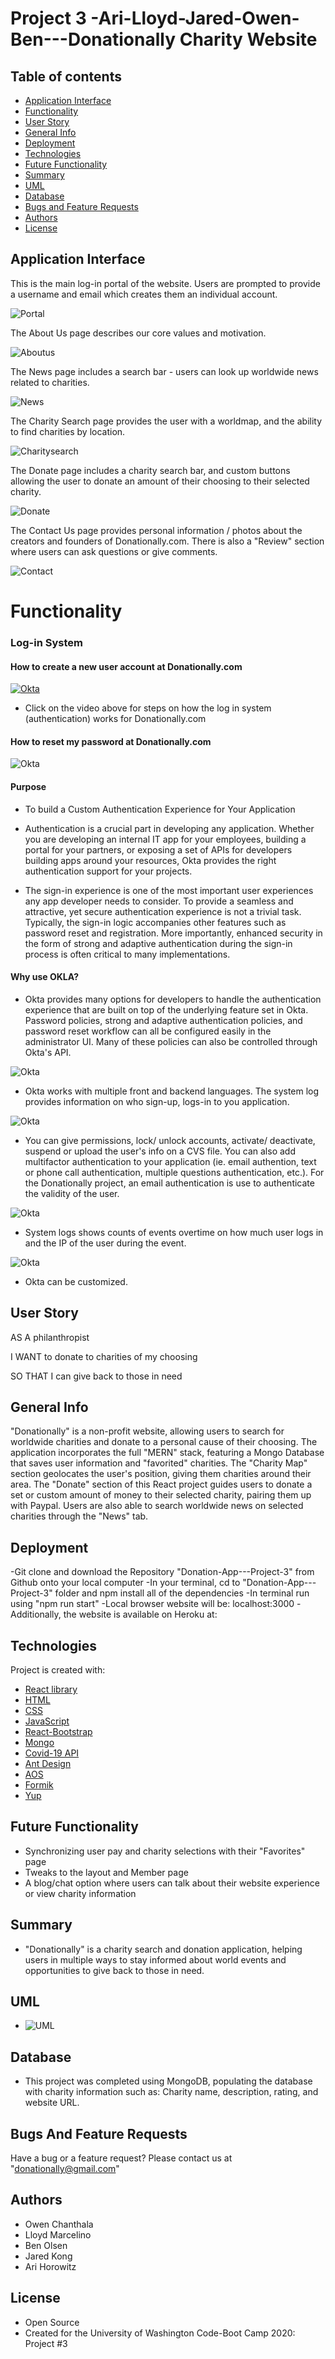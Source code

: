 # Project 3 -Ari-Lloyd-Jared-Owen-Ben---Donationally Charity Website

## Table of contents

- [Application Interface](#Application-Interface)
- [Functionality](#Functionality)
- [User Story](#User-Story)
- [General Info](#General-Info)
- [Deployment](#Deployment)
- [Technologies](#Technologies)
- [Future Functionality](#Future-Functionality)
- [Summary](#Summary)
- [UML](#UML)
- [Database](#Database)
- [Bugs and Feature Requests](#Bugs-And-Feature-Requests)
- [Authors](#Authors)
- [License](#License)

## Application Interface

This is the main log-in portal of the website. Users are prompted to provide a username and email which creates them an individual account.

![Portal](src/components/images/Portal.png)

The About Us page describes our core values and motivation.

![Aboutus](src/components/images/Aboutus.png)

The News page includes a search bar - users can look up worldwide news related to charities.

![News](src/components/images/News.png)

The Charity Search page provides the user with a worldmap, and the ability to find charities by location.

![Charitysearch](src/components/images/Charitysearch.png)

The Donate page includes a charity search bar, and custom buttons allowing the user to donate an amount of their choosing to their selected charity.

![Donate](src/components/images/Donate.png)

The Contact Us page provides personal information / photos about the creators and founders of Donationally.com. There is also a "Review" section where users can ask questions or give comments.

![Contact](src/components/images/Contactus.png)

# Functionality
### Log-in System

#### How to create a new user account at Donationally.com

<a href="https://drive.google.com/file/d/1LEpG53CKeT1lrhyuuSYG86J6M2guJRFw/view" taget="blank_"> ![Okta](github/login.PNG) </a>
- Click on the video above for steps on how the log in system (authentication) works for Donationally.com

#### How to reset my password at Donationally.com

 ![Okta](github/reset.PNG) 


#### Purpose
- To build a Custom Authentication Experience for Your Application
- Authentication is a crucial part in developing any application. Whether you are developing an internal IT app for your employees, building a portal for your partners, or exposing a set of APIs for developers building apps around your resources, Okta provides the right authentication support for your projects.

- The sign-in experience is one of the most important user experiences any app developer needs to consider. To provide a seamless and attractive, yet secure authentication experience is not a trivial task. Typically, the sign-in logic accompanies other features such as password reset and registration. More importantly, enhanced security in the form of strong and adaptive authentication during the sign-in process is often critical to many implementations.

#### Why use OKLA?
- Okta provides many options for developers to handle the authentication experience that are built on top of the underlying feature set in Okta. Password policies, strong and adaptive authentication policies, and password reset workflow can all be configured easily in the administrator UI. Many of these policies can also be controlled through Okta's API.

![Okta](github/dashboard.PNG)

- Okta works with multiple front and backend languages. The system log provides information on who sign-up, logs-in to you application. 

![Okta](github/People.PNG)

- You can give permissions, lock/ unlock accounts, activate/ deactivate, suspend or upload the user's info on a CVS file. You can also add multifactor authentication to your application (ie. email authention, text or phone call authentication, multiple questions authentication, etc.). For the Donationally project, an email authentication is use to authenticate the validity of the user. 

![Okta](github/logs.PNG)

- System logs shows counts of events overtime on how much user logs in and the IP of the user during the event.

![Okta](github/email.PNG)

- Okta can be customized.


## User Story

AS A philanthropist

I WANT to donate to charities of my choosing

SO THAT I can give back to those in need

## General Info

"Donationally" is a non-profit website, allowing users to search for worldwide charities and donate to a personal cause of their choosing. The application incorporates the full "MERN" stack, featuring a Mongo Database that saves user information and "favorited" charities. The "Charity Map" section geolocates the user's position, giving them charities around their area. The "Donate" section of this React project guides users to donate a set or custom amount of money to their selected charity, pairing them up with Paypal. Users are also able to search worldwide news on selected charities through the "News" tab.

## Deployment

-Git clone and download the Repository "Donation-App---Project-3" from Github onto your local computer
-In your terminal, cd to "Donation-App---Project-3" folder and npm install all of the dependencies
-In terminal run using "npm run start"
-Local browser website will be: localhost:3000
-Additionally, the website is available on Heroku at:

## Technologies

Project is created with:

- [React library](https://reactjs.org/)
- [HTML](https://developer.mozilla.org/en-US/docs/Web/HTML)
- [CSS](https://developer.mozilla.org/en-US/docs/Web/CSS)
- [JavaScript](https://www.javascript.com/)
- [React-Bootstrap](https://react-bootstrap.github.io/)
- [Mongo](https://www.mongodb.com/)
- [Covid-19 API](https://rapidapi.com/api-sports/api/covid-193)
- [Ant Design](https://ant.design/)
- [AOS](https://www.npmjs.com/package/aos)
- [Formik](https://jaredpalmer.com/formik/docs/api/field)
- [Yup](https://www.npmjs.com/package/yup)

## Future Functionality

- Synchronizing user pay and charity selections with their "Favorites" page
- Tweaks to the layout and Member page
- A blog/chat option where users can talk about their website experience or view charity information

## Summary

- "Donationally" is a charity search and donation application, helping users in multiple ways to stay informed about world events and opportunities to give back to those in need.

## UML

- ![UML](src/components/images/UML.png)

## Database

- This project was completed using MongoDB, populating the database with charity information such as: Charity name, description, rating, and website URL.

## Bugs And Feature Requests

Have a bug or a feature request? Please contact us at "donationally@gmail.com"

## Authors

- Owen Chanthala
- Lloyd Marcelino
- Ben Olsen
- Jared Kong
- Ari Horowitz

## License

- Open Source
- Created for the University of Washington Code-Boot Camp 2020: Project #3

